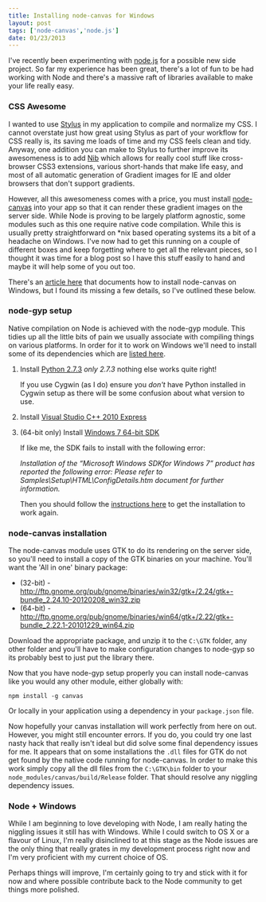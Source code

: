 ```yaml
---
title: Installing node-canvas for Windows
layout: post
tags: ['node-canvas','node.js']
date: 01/23/2013
---
```

I've recently been experimenting with [node.js](http://nodejs.org) for a possible new side project. So far my experience has been great, there's a lot of fun to be had working with Node and there's a massive raft of libraries available to make your life really easy.

### CSS Awesome
I wanted to use [Stylus](http://learnboost.github.com/stylus/) in my application to compile and normalize my CSS. I cannot overstate just how great using Stylus as part of your workflow for CSS really is, its saving me loads of time and my CSS feels clean and tidy. Anyway, one addition you can make to Stylus to further improve its awesomeness is to add [Nib](http://visionmedia.github.com/nib/) which allows for really cool stuff like cross-browser CSS3 extensions, various short-hands that make life easy, and most of all automatic generation of Gradient images for IE and older browsers that don't support gradients.

However, all this awesomeness comes with a price, you must install [node-canvas](https://github.com/learnboost/node-canvas) into your app so that it can render these gradient images on the server side. While Node is proving to be largely platform agnostic, some modules such as this one require native code compilation. While this is usually pretty straightforward on *nix based operating systems its a bit of a headache on Windows. I've now had to get this running on a couple of different boxes and keep forgetting where to get all the relevant pieces, so I thought it was time for a blog post so I have this stuff easily to hand and maybe it will help some of you out too.

There's an [article here](https://github.com/LearnBoost/node-canvas/wiki/Installation---Windows) that documents how to install node-canvas on Windows, but I found its missing a few details, so I've outlined these below.

### node-gyp setup
Native compilation on Node is achieved with the node-gyp module. This tidies up all the little bits of pain we usually associate with compiling things on various platforms. In order for it to work on Windows we'll need to install some of its dependencies which are [listed here](https://github.com/TooTallNate/node-gyp#installation).

1.	Install [Python 2.7.3](http://www.python.org/download/releases/2.7.3/#download)
	_only 2.7.3_ nothing else works quite right!

	If you use Cygwin (as I do) ensure you _don't_ have Python installed in Cygwin setup as there will be some confusion about what version to use.

2.	Install [Visual Studio C++ 2010 Express](http://go.microsoft.com/?linkid=9709949)

3.	(64-bit only) Install [Windows 7 64-bit SDK](http://www.microsoft.com/en-us/download/details.aspx?id=8279)

	If like me, the SDK fails to install with the following error:

	*Installation of the “Microsoft Windows SDKfor Windows 7” product has reported the following error: Please refer to Samples\Setup\HTML\ConfigDetails.htm document for further information.*

	Then you should follow the [instructions here](http://support.microsoft.com/kb/2717426) to get the installation to work again.

### node-canvas installation
The node-canvas module uses GTK to do its rendering on the server side, so you'll need to install a copy of the GTK binaries on your machine. You'll want the 'All in one' binary package:

* (32-bit) - http://ftp.gnome.org/pub/gnome/binaries/win32/gtk+/2.24/gtk+-bundle_2.24.10-20120208_win32.zip
* (64-bit) - http://ftp.gnome.org/pub/gnome/binaries/win64/gtk+/2.22/gtk+-bundle_2.22.1-20101229_win64.zip

Download the appropriate package, and unzip it to the `C:\GTK` folder, any other folder and you'll have to make configuration changes to node-gyp so its probably best to just put the library there.

Now that you have node-gyp setup properly you can install node-canvas like you would any other module, either globally with:

	npm install -g canvas

Or locally in your application using a dependency in your `package.json` file.

Now hopefully your canvas installation will work perfectly from here on out. However, you might still encounter errors. If you do, you could try one last nasty hack that really isn't ideal but did solve some final dependency issues for me. It appears that on some installations the `.dll` files for GTK do not get found by the native code running for node-canvas. In order to make this work simply copy all the dll files from the `C:\GTK\bin` folder to your `node_modules/canvas/build/Release` folder. That should resolve any niggling dependency issues.

### Node + Windows
While I am beginning to love developing with Node, I am really hating the niggling issues it still has with Windows. While I could switch to OS X or a flavour of Linux, I'm really disinclined to at this stage as the Node issues are the only thing that really grates in my development process right now and I'm very proficient with my current choice of OS.

Perhaps things will improve, I'm certainly going to try and stick with it for now and where possible contribute back to the Node community to get things more polished.